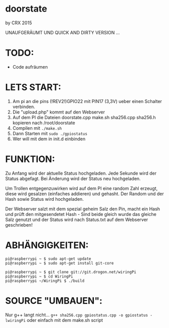 doorstate
===========
by CRX 2015

UNAUFGERÄUMT UND QUICK AND DIRTY VERSION ... 

TODO:
===========
- Code aufräumen

LETS START:
===========

1. Am pi an die pins (!REV2!)GPIO22 mit PIN17 (3,3V) ueber einen Schalter verbinden.<br>
2. Die "upload.php" kommt auf den Webserver <br>
3. Auf dem PI die Dateien doorstate.cpp make.sh sha256.cpp sha256.h kopieren nach /root/doorstate <br>
4. Compilen mit ``` ./make.sh ```
5. Dann Starten mit ```sudo ./gpiostatus```
6. Wer will mit dem in init.d einbinden


FUNKTION:
===========
Zu Anfang wird der aktuelle Status hochgeladen.
Jede Sekunde wird der Status abgefagt.
Bei Änderung wird der Status neu hochgeladen.

Um Trollen entgegenzuwirken wird auf dem PI eine random Zahl erzeugt, diese wird gesalzen (einfaches addieren) und gehasht.
Der Random und der Hash sowie Status wird hochgeladen.

Der Webserver salzt mit dem spezial geheim Salz den Pin, macht ein Hash und prüft den mitgesendetet Hash - Sind beide gleich 
wurde das gleiche Salz genutzt und der Status wird nach Status.txt auf dem Webserver geschrieben!


ABHÄNGIGKEITEN:
===========
```
pi@raspberrypi ~ $ sudo apt-get update
pi@raspberrypi ~ $ sudo apt-get install git-core 

pi@raspberrypi ~ $ git clone git://git.drogon.net/wiringPi
pi@raspberrypi ~ $ cd WiringPi
pi@raspberrypi ~/WiringPi $ ./build 
```
SOURCE "UMBAUEN":
===========

Nur g++ langt nicht...
```g++ sha256.cpp gpiostatus.cpp -o gpiostatus -lwiringPi```
oder einfach mit dem make.sh script

